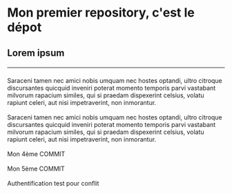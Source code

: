 # Mon premier repository, c'est le dépot

## Lorem ipsum<hr>

Saraceni tamen nec amici nobis umquam nec hostes optandi, ultro citroque discursantes quicquid inveniri poterat momento temporis parvi vastabant milvorum rapacium similes, qui si praedam dispexerint celsius, volatu rapiunt celeri, aut nisi impetraverint, non inmorantur.
<br><br>
Saraceni tamen nec amici nobis umquam nec hostes optandi, ultro citroque discursantes quicquid inveniri poterat momento temporis parvi vastabant milvorum rapacium similes, qui si praedam dispexerint celsius, volatu rapiunt celeri, aut nisi impetraverint, non inmorantur.
<br><br>
Mon 4ème COMMIT
<br><br>
Mon 5ème COMMIT
<br><br>
Authentification test pour conflit
